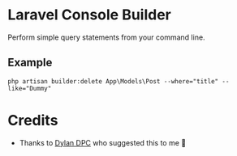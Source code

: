 # Laravel Console Builder

Perform simple query statements from your command line.

## Example

```
php artisan builder:delete App\Models\Post --where="title" --like="Dummy"
```

# Credits

- Thanks to [Dylan DPC](https://github.com/Dylan-DPC) who suggested this to me 🙂